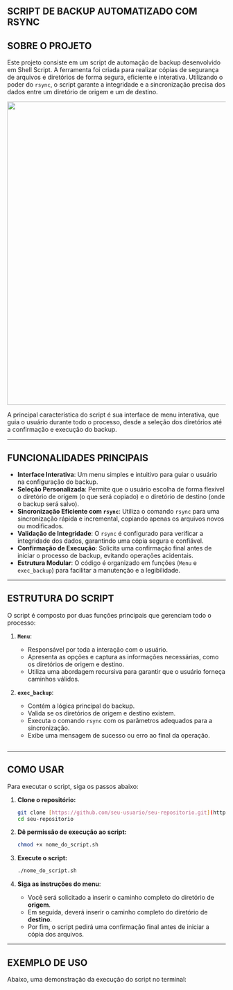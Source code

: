 ## SCRIPT DE BACKUP AUTOMATIZADO COM RSYNC

## SOBRE O PROJETO

Este projeto consiste em um script de automação de backup desenvolvido em Shell Script. A ferramenta foi criada para realizar cópias de segurança de arquivos e diretórios de forma segura, eficiente e interativa. Utilizando o poder do `rsync`, o script garante a integridade e a sincronização precisa dos dados entre um diretório de origem e um de destino.

<p align="center">
  <img src="https://i.postimg.cc/RhQz81Wf/imagem-2025-08-16-184015673.png" width="700"/>
</p>

A principal característica do script é sua interface de menu interativa, que guia o usuário durante todo o processo, desde a seleção dos diretórios até a confirmação e execução do backup.

---

## FUNCIONALIDADES PRINCIPAIS

* **Interface Interativa**: Um menu simples e intuitivo para guiar o usuário na configuração do backup.
* **Seleção Personalizada**: Permite que o usuário escolha de forma flexível o diretório de origem (o que será copiado) e o diretório de destino (onde o backup será salvo).
* **Sincronização Eficiente com `rsync`**: Utiliza o comando `rsync` para uma sincronização rápida e incremental, copiando apenas os arquivos novos ou modificados.
* **Validação de Integridade**: O `rsync` é configurado para verificar a integridade dos dados, garantindo uma cópia segura e confiável.
* **Confirmação de Execução**: Solicita uma confirmação final antes de iniciar o processo de backup, evitando operações acidentais.
* **Estrutura Modular**: O código é organizado em funções (`Menu` e `exec_backup`) para facilitar a manutenção e a legibilidade.

---

## ESTRUTURA DO SCRIPT

O script é composto por duas funções principais que gerenciam todo o processo:

1.  **`Menu`**:
    * Responsável por toda a interação com o usuário.
    * Apresenta as opções e captura as informações necessárias, como os diretórios de origem e destino.
    * Utiliza uma abordagem recursiva para garantir que o usuário forneça caminhos válidos.

2.  **`exec_backup`**:
    * Contém a lógica principal do backup.
    * Valida se os diretórios de origem e destino existem.
    * Executa o comando `rsync` com os parâmetros adequados para a sincronização.
    * Exibe uma mensagem de sucesso ou erro ao final da operação.

<p align="center">
  <img src="" />
</p>

---

## COMO USAR

Para executar o script, siga os passos abaixo:

1.  **Clone o repositório:**
    ```bash
    git clone [https://github.com/seu-usuario/seu-repositorio.git](https://github.com/seu-usuario/seu-repositorio.git)
    cd seu-repositorio
    ```

2.  **Dê permissão de execução ao script:**
    ```bash
    chmod +x nome_do_script.sh
    ```

3.  **Execute o script:**
    ```bash
    ./nome_do_script.sh
    ```

4.  **Siga as instruções do menu**:
    * Você será solicitado a inserir o caminho completo do diretório de **origem**.
    * Em seguida, deverá inserir o caminho completo do diretório de **destino**.
    * Por fim, o script pedirá uma confirmação final antes de iniciar a cópia dos arquivos.

---

## EXEMPLO DE USO

Abaixo, uma demonstração da execução do script no terminal:

<p align="center">
  <img src="" />
</p>
